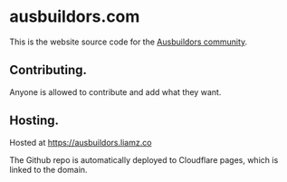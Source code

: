 ausbuildors.com
===============

This is the website source code for the [Ausbuildors community](https://twitter.com/ausbuildooors).

## Contributing.

Anyone is allowed to contribute and add what they want.

## Hosting.

Hosted at https://ausbuildors.liamz.co

The Github repo is automatically deployed to Cloudflare pages, which is linked to the domain.
